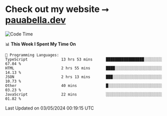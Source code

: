 # Check out my website ⭢ [pauabella.dev](https://pauabella.dev)

<!--START_SECTION:waka-->
![Code Time](http://img.shields.io/badge/Code%20Time-3%2C285%20hrs%204%20mins-blue)

📊 **This Week I Spent My Time On** 

```text
💬 Programming Languages: 
TypeScript               13 hrs 53 mins      █████████████████░░░░░░░░   67.04 % 
HTML                     2 hrs 55 mins       ████░░░░░░░░░░░░░░░░░░░░░   14.13 % 
JSON                     2 hrs 13 mins       ███░░░░░░░░░░░░░░░░░░░░░░   10.73 % 
Other                    40 mins             █░░░░░░░░░░░░░░░░░░░░░░░░   03.23 % 
JavaScript               22 mins             ░░░░░░░░░░░░░░░░░░░░░░░░░   01.82 % 
```


 Last Updated on 03/05/2024 00:19:15 UTC
<!--END_SECTION:waka-->
